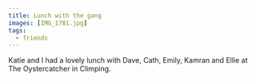 ```yaml
---
title: Lunch with the gang
images: [IMG_1781.jpg]
tags:
  - friends
---
```

Katie and I had a lovely lunch with Dave, Cath, Emily, Kamran and Ellie at The Oystercatcher in Climping.